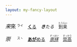 ```yaml
---
layout: my-fancy-layout
---
```


<big>*来*來</big> <small><sup>ライ</sup></small>　<ins>**く**る</ins>　***き**たる*　<ruby>到来<rt>たうらい</rt></ruby>

<big>*崇*　</big> <small><sup>スヽ</sup></small>　[**あが**める](https://jisho.org/search/崇める)　*[<ruby>崇拝<rt>すゝはい</rt></ruby>](https://jisho.org/search/崇拝)*　[<ruby>崇高<rt>すゝかう</rt></ruby>](https://jisho.org/search/崇高)
